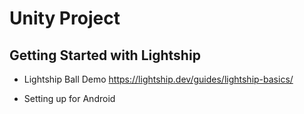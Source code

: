 # Unity Project

## Getting Started with Lightship

* Lightship Ball Demo
https://lightship.dev/guides/lightship-basics/

* Setting up for Android

